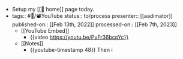 - Setup my [[🏡 home]] page today.
- tags::  #🎡/📽YouTube
  status:: to/process
  presenter:: [[aadimator]] 
  published-on:: [[Feb 13th, 2022]] 
  processed-on:: [[Feb 7th, 2023]]
	- [[YouTube Embed]]
		- {{video https://youtu.be/PvFr36bcpYc}}
	- [[Notes]]
		- {{youtube-timestamp 48}} Then i